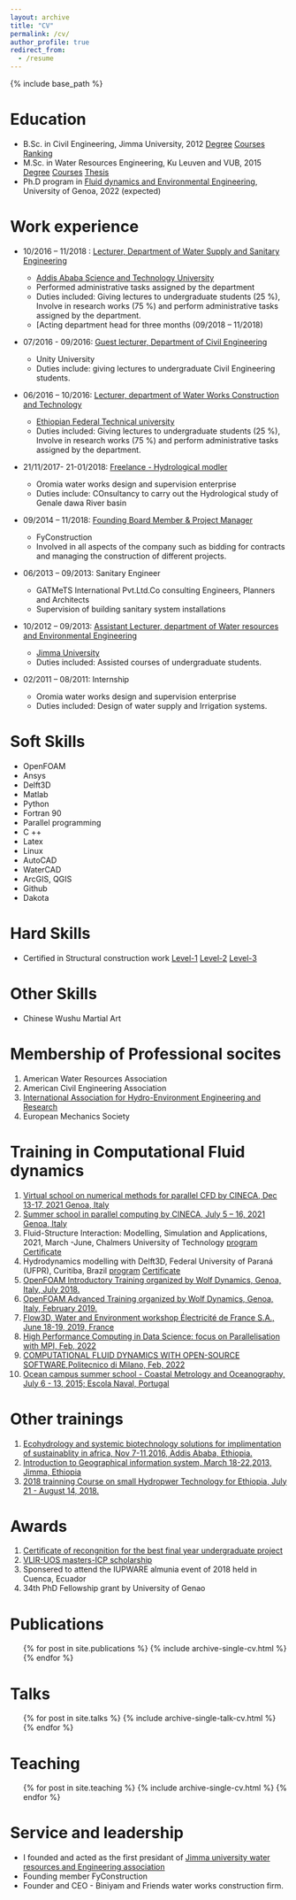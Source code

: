 ```yaml
---
layout: archive
title: "CV"
permalink: /cv/
author_profile: true
redirect_from:
  - /resume
---
```


{% include base_path %}

Education
======
* B.Sc. in Civil Engineering, Jimma University, 2012 [Degree](https://drive.google.com/file/d/1YK0AYLPx_S1e-jUzTh8ImvMDdGFXGcme/view?usp=sharing) [Courses](https://drive.google.com/file/d/1UQsQs4lIMQkr-lGydmT4JLlC05uCvGVv/view?usp=sharing) [Ranking](https://drive.google.com/file/d/1IUiKxf4L7wGM2QoCwBLKOkwr2tHMCBjn/view?usp=sharing)
* M.Sc. in Water Resources Engineering, Ku Leuven and VUB, 2015 [Degree](https://drive.google.com/file/d/1iBCQzZ8-l_JT9eorvL-gY_vTTw0tTZwl/view?usp=sharing) [Courses](https://drive.google.com/file/d/1UjjcvCVA_lUs_E3A_nrlJUPLxKMta0K_/view?usp=sharing) [Thesis](https://www.researchgate.net/publication/353730803_Applying_Unstructured_Grid_Model_for_Tides_in_the_Belgian_Continental_Shelf)
* Ph.D program in [Fluid dynamics and Environmental Engineering](http://dottorato.dicca.unige.it/eng/fluamb/), University of Genoa, 2022 (expected)

Work experience
======

* 10/2016 – 11/2018 : [Lecturer, Department of Water Supply and Sanitary Engineering](https://drive.google.com/file/d/1180C9BR-9gvZ01v5nWnPcbm306mDp6DA/view?usp=sharing) 
  * [Addis Ababa Science and Technology University](http://www.aastu.edu.et/)
  * Performed administrative tasks assigned by the department
  * Duties included: Giving lectures to undergraduate students (25 %), Involve in research works (75 %) and perform administrative tasks assigned by the department.
  * [Acting department head for three months (09/2018 – 11/2018) 
  
* 07/2016 - 09/2016: [Guest lecturer, Department of Civil Engineering](https://drive.google.com/file/d/1dyNYmAAht6qZUPXQGonDpkovn0o1s0tr/view?usp=sharing)
  * Unity University
  * Duties include: giving lectures to undergraduate Civil Engineering students. 

* 06/2016 – 10/2016: [Lecturer, department of Water Works Construction and Technology](https://drive.google.com/file/d/1izTPj39ooBEYhG-pDerlyVdm_dMB7RYS/view?usp=sharing)
  * [Ethiopian Federal Technical university](https://www.ftveti.edu.et/about.php)
  * Duties included: Giving lectures to undergraduate students (25 %), Involve in research works (75 %) and perform administrative tasks assigned by the department.

* 21/11/2017- 21-01/2018: [Freelance - Hydrological modler](https://drive.google.com/file/d/1w1TgYiKDYEPhyAKS0S0ooiPFkL-9JJM4/view?usp=sharing)
  * Oromia water works design and supervision enterprise
  * Duties include: COnsultancy to carry out the Hydrological study of Genale dawa River basin

* 09/2014 – 11/2018: [Founding Board Member & Project Manager](https://drive.google.com/file/d/1xmzFQddNyBAncn5dnL9Q9UNYm3JZJpfy/view?usp=sharing)
   * FyConstruction
   * Involved in all aspects of the company such as bidding for contracts and managing the construction of different projects. 

* 06/2013 – 09/2013: Sanitary Engineer
   * GATMeTS International Pvt.Ltd.Co consulting Engineers, Planners and Architects
   * Supervision of building sanitary system installations

* 10/2012 – 09/2013: [Assistant Lecturer, department of Water resources and Environmental Engineering](https://drive.google.com/file/d/1Bckyy015yuSB-l7d_BqaVP_ya9HRe3_B/view?usp=sharing)
  * [Jimma University](https://www.ju.edu.et/)
  * Duties included: Assisted courses of undergraduate students.

* 02/2011 – 08/2011: Internship 
  * Oromia water works design and supervision enterprise
  * Duties included: Design of water supply and Irrigation systems.  
  
  
Soft Skills
======
* OpenFOAM 
* Ansys
* Delft3D
* Matlab 
* Python
* Fortran 90
* Parallel programming
* C ++
* Latex
* Linux
* AutoCAD
* WaterCAD
* ArcGIS, QGIS
* Github
* Dakota 

Hard Skills
======
* Certified in Structural construction work [Level-1](https://drive.google.com/file/d/1d2nRLWjHXK0q2JkZfU3Bx4R126Ujr7gT/view?usp=sharing) [Level-2](https://drive.google.com/file/d/1l4tUAjuYLBDZ2buIQVpV0EYMxu_WQuWt/view?usp=sharing) [Level-3](https://drive.google.com/file/d/1HZlCkyYePrWLYH5IyvjZkx3TOXY1fEfF/view?usp=sharing)

Other Skills
=====
* Chinese Wushu Martial Art 

Membership of Professional socites
=====
1. American Water Resources Association
2. American Civil Engineering Association
3. [International Association for Hydro-Environment Engineering and Research](https://www.iahr.org/individual-member/user?member_no=64806)
4. European Mechanics Society


Training in Computational Fluid dynamics
======
1.	[Virtual school on numerical methods for parallel CFD by CINECA, Dec 13-17, 2021 Genoa, Italy](https://eventi.cineca.it/en/hpc/virtual-school-numerical-methods-parallel-cfd/20211213)
2.	[Summer school in parallel computing by CINECA, July 5 – 16, 2021 Genoa, Italy](https://drive.google.com/file/d/1_HPw5zMLNSGMtlBbXbDZSr97D4sXLG1V/view?usp=sharing)
3.	Fluid-Structure Interaction: Modelling, Simulation and Applications, 2021, March -June, Chalmers University of Technology [program](https://huadong.m2.chalmers.se/2020/10/27/fmms035/)       [Certificate](https://drive.google.com/file/d/1f_ka9YXMKYdgeYZ0qxPaNu5gZbH626Vg/view?usp=sharing)
4.	Hydrodynamics modelling with Delft3D, Federal University of Paraná (UFPR), Curitiba, Brazil [program](http://www.ambiental.ufpr.br/portal/professores/tobias/teaching/delft3d/) [Certificate](https://drive.google.com/file/d/1qaXC6A7ZDbftjbZGITMQQkQCCAcpnTij/view?usp=sharing)
5.	[OpenFOAM Introductory Training organized by Wolf Dynamics, Genoa, Italy, July 2018.](http://www3.dicca.unige.it/guerrero_old/OpenFOAM_course2018summer.html)
6.	[OpenFOAM Advanced Training organized by Wolf Dynamics, Genoa, Italy, February 2019.](http://www.wolfdynamics.com/our-services/training/topenfoam-advanced-training.html?id=131) 
7.	[Flow3D, Water and Environment workshop Électricité de France S.A., June 18-19, 2019, France](https://www.flow3d.com/flow-3d-european-users-conference-2019/)
8.  [High Performance Computing in Data Science: focus on Parallelisation with MPI, Feb, 2022](https://drive.google.com/file/d/1DYa9CnR6YmUd5rBmzymjzxkQ5nMNTEhT/view?usp=sharing)
9.  [COMPUTATIONAL FLUID DYNAMICS WITH OPEN-SOURCE SOFTWARE,Politecnico di Milano, Feb, 2022](https://www11.ceda.polimi.it/schedaincarico/schedaincarico/controller/scheda_pubblica/SchedaPublic.do?&evn_default=evento&c_classe=730247&__pj0=0&__pj1=afefb5db1435425d1ca7b283ec114cf1)
10. [Ocean campus summer school - Coastal Metrology and Oceanography, July 6 - 13, 2015; Escola Naval, Portugal](https://drive.google.com/file/d/1vaL_h4Drs3INbldD1bh3QhV1AVx8myrz/view?usp=sharing)

Other trainings
======
1. [Ecohydrology and systemic biotechnology solutions for implimentation of sustainablity in africa, Nov 7-11,2016, Addis Ababa, Ethiopia.](https://drive.google.com/file/d/1eQgIdu_dclu3_9xswSxIG2eSyJmCoTL3/view?usp=sharing)
2. [Introduction to Geographical information system, March 18-22,2013, Jimma, Ethiopia](https://drive.google.com/file/d/1SGVTGV6_CLrrKly22vFpnV_x0OO2hjFl/view?usp=sharing) 
3. [2018 trainning Course on small Hydropwer Technology for Ethiopia, July 21 - August 14, 2018.](https://drive.google.com/file/d/1bHLojCL-By1ALmulxOWiFNXWmRCRxTbI/view?usp=sharing)

Awards
======
1. [Certificate of recongnition for the best final year undergraduate project](https://drive.google.com/file/d/1XoHku1etL4qowOx5tcvFD-buJ-4UozRx/view?usp=sharing)
2. [VLIR-UOS masters-ICP scholarship](https://www.vliruos.be/en/scholarships/scholarships_in_flanders/scholarships_for_master_programmes_(icp_connect)/114)
3. Sponsered to attend the IUPWARE almunia event of 2018 held in Cuenca, Ecuador
3. 34th PhD Fellowship grant by University of Genao

Publications
======
  <ul>{% for post in site.publications %}
    {% include archive-single-cv.html %}
  {% endfor %}</ul>
  
Talks
======
  <ul>{% for post in site.talks %}
    {% include archive-single-talk-cv.html %}
  {% endfor %}</ul>
  
Teaching
======
  <ul>{% for post in site.teaching %}
    {% include archive-single-cv.html %}
  {% endfor %}</ul>
  
Service and leadership
======

* I founded and acted as the first presidant of [Jimma university water resources and Engineering association](https://www.facebook.com/Jimma-University-Water-Resource-Environmental-Engineering-Association-266551220061944/)
* Founding member FyConstruction
* Founder and CEO - Biniyam and Friends water works construction firm. 


